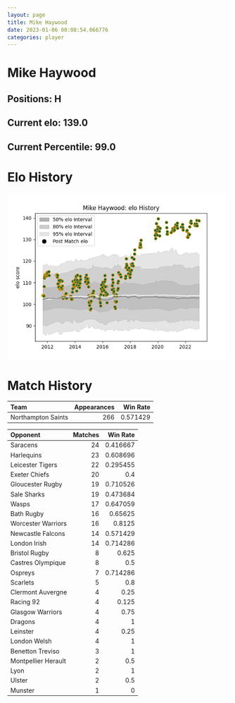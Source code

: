 ```yaml
---  
layout: page  
title: Mike Haywood  
date: 2023-01-06 00:08:54.066776  
categories: player  
---
```

# Mike Haywood

## Positions: H

## Current elo: 139.0

## Current Percentile: 99.0

# Elo History


![elo history](history_MikeHaywood.png)
# Match History


| Team               |   Appearances |   Win Rate |
|:-------------------|--------------:|-----------:|
| Northampton Saints |           266 |   0.571429 |

| Opponent            |   Matches |   Win Rate |
|:--------------------|----------:|-----------:|
| Saracens            |        24 |   0.416667 |
| Harlequins          |        23 |   0.608696 |
| Leicester Tigers    |        22 |   0.295455 |
| Exeter Chiefs       |        20 |   0.4      |
| Gloucester Rugby    |        19 |   0.710526 |
| Sale Sharks         |        19 |   0.473684 |
| Wasps               |        17 |   0.647059 |
| Bath Rugby          |        16 |   0.65625  |
| Worcester Warriors  |        16 |   0.8125   |
| Newcastle Falcons   |        14 |   0.571429 |
| London Irish        |        14 |   0.714286 |
| Bristol Rugby       |         8 |   0.625    |
| Castres Olympique   |         8 |   0.5      |
| Ospreys             |         7 |   0.714286 |
| Scarlets            |         5 |   0.8      |
| Clermont Auvergne   |         4 |   0.25     |
| Racing 92           |         4 |   0.125    |
| Glasgow Warriors    |         4 |   0.75     |
| Dragons             |         4 |   1        |
| Leinster            |         4 |   0.25     |
| London Welsh        |         4 |   1        |
| Benetton Treviso    |         3 |   1        |
| Montpellier Herault |         2 |   0.5      |
| Lyon                |         2 |   1        |
| Ulster              |         2 |   0.5      |
| Munster             |         1 |   0        |